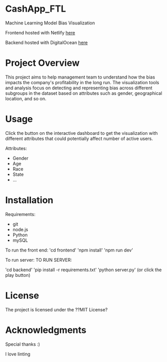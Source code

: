 # CashApp_FTL

Machine Learning Model Bias Visualization

Frontend hosted with Netlify [here](https://superlative-entremet-ffedcc.netlify.app)

Backend hosted with DigitalOcean [here](http://134.122.38.138:8000/)

# Project Overview

This project aims to help management team to understand how the bias impacts the company's profitability in the long run. The visualization tools and analysis focus on detecting and representing bias across different subgroups in the dataset based on attributes such as gender, geographical location, and so on.

# Usage

Click the button on the interactive dashboard to get the visualization with different attributes that could potentially affect number of active users.

Attributes:

- Gender
- Age
- Race
- State
- ...

# Installation

Requirements:

- git
- node.js
- Python
- mySQL

To run the front end:
'cd frontend'
'npm install'
'npm run dev'

To run server:
TO RUN SERVER:

'cd backend'
'pip install -r requirements.txt'
'python server.py' (or click the play button)

# License

The project is licensed under the ??MIT License?

# Acknowledgments

Special thanks :)

I love linting
